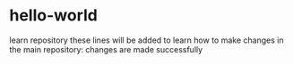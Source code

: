 # hello-world
learn repository
these lines will be added to learn how to make changes in the main repository:
changes are made successfully

